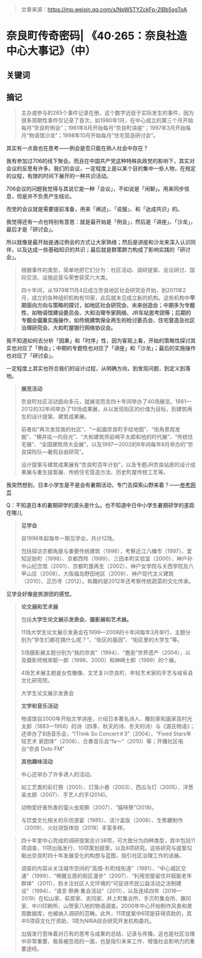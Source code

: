 > 文章来源：https://mp.weixin.qq.com/s/NpW5TYZckFp-2IBb5sgToA

# 奈良町传奇密码| 《40·265：奈良社造中心大事记》（中）

## 关键词



## 摘记

> 主办或参与的265个事件记录在册。这个数字远低于实际发生的事件，因为很多周期性事件仅记录了首次，如1980年1月，在中心成立的第三个月开始每月“奈良町例会”；1981年8月开始每月“奈良町讲座”；1997年3月开始每月“物语馆沙龙”；1998年10月开始每月“住宅营造研讨会”。

其实有一点我也在思考——例会是否只能在熟人社会中存在？

我有参加过706的线下聚会。而且在中国共产党这种特殊执政党的影响下，其实对会议的反思有许多。我们的会议，一定程度上是以某个目的集中一些人物，在规定的议程，有限的时间下展开的一种共识活动。

706会议的问题我觉得与其说它是一种「会议」，不如说是「闲聊」。用来同步信息，但是并不负责产生结论。

而党的会议就是需要提前准备，用来「阐述」、「说服」、和「达成共识」的。

我觉得还有一点也特别有意思：就是最开始是「例会」，然后是「讲座」、「沙龙」，最后才是「研讨会」。

所以就像是最开始是通过例会的方式让大家熟络；然后是讲座和沙龙来深入认识同伴，以及达成一些基础知识的共识；最后就是群策群力构成了影响实践的「研讨会」。

> 根据事件的类型，简单地把它们分为：社区活动、调研提案、会议研讨、国际交流、设施运营与荣誉获奖六大类。
>
> 四十年间，从1979年11月4日成立奈良地区社会研究会开始，到2011年2月，成立的各种组织机构有10家，此后就未见成立新的机构。这些机构中**早期面向方向与策略的探讨，如地区社会研究会、未来创造会；中期多为专题性，如物语馆建设委员会、大和治理专家网络、JR车站思考团等；后期的专题会偏重实施操作，如传统建筑保全再生的检讨委员会、住宅营造及社区治理研究会、大和町屋银行网络协议会。**

我不知道如何去分析「因果」和「时序」性，因为客观上看，开始的策略性探讨其实也对应了「例会」；中期的专题性也对应了「讲座」和「沙龙」；最后的实施操作也对应了「研讨会」。

一定程度上其实也符合我们的设计过程，从明确方向，到发现问题，到定义到落地。

> **展览活动**
>
> 奈良町社区活动面向多元，就展览而言四十年间举办了40场展览。1981—2012的32年间举办了19场成果展，从以发现街区的价值为目标，到建筑再生的设计提案、建筑成果展。
>
> 前者如“再次发现我的社区”、“一起画奈良町手绘地图”、“街角景观发掘”、“横井纮一的目光”、“大和建筑师岩崎平太郎和他的时代展”、“传统住宅展”、“全国建筑师大会展”，以及1997—2002的6年间每年8月举办的“奈良探险队—暑假自由研究”。
>
> 设计提案与建筑成果展有“奈良町百年计划”，以及专题JR奈良站房的设计成果展与重生提案展、传统住宅营造方法、历史町屋传统工艺等。

我突然想到，日本小学生是不是会有暑期活动，专门去探索山野来着？——[参考网页](https://benesse.jp/jiyukenkyu/)

Q：不知道日本的暑期研学的源头是什么。也不知道中日中小学生暑期研学的差距在哪儿

> **见学会**
>
> 自1996年起每年一期见学会，共计12场。
>
> 包括探访京都角屋与重要传统建筑（1996），考察近江八幡市（1997）、爱知足助町（1998）、京都西阵（1999）、三田本町实验室（2000）、神户孙中山纪念馆（2001）、京都町屋再生（2002）、神户女学院与关西学院及六甲山庄（2008）、大阪福岛野田地区（2009）、神户现代主义建筑（2010）、正历寺（2012）。有趣的是2012年还考察传统蔬菜的文化传承。

见学会好像是旅游团的感觉。

> **论文展和艺术展**
>
> 包括**大学生论文展示发表会、摄影展和艺术展。**
>
> 11场大学生论文展示发表会在1999—2008的十年间每年3月举行，主题分别为“学生们都在搞什么呢？”、“街区的基因”、“街区里的大学生”等。
>
> 5场摄影展主题分别为“我的奈良”（1994）、“邂逅”世界遗产（2004），以及摄影师根岸聪一郎（1998、2000）和神崎士郎（1999）的个展。
>
> 4场艺术展主题是女性雕像、文艺复兴奈良町、年轻艺术家的手艺与岐阜县文化研究院。
>
> 大学生论文展示发表会
>
> **文学和音乐活动**
>
> 物语馆自2000年开始文学讲座，介绍日本著名诗人、雕刻家和画家高村光太郎（1883—1956）的诗（四季、秋天的诗、冬天的诗）与《源氏物语》；还举办了8场音乐会，“IThink So Concert＃3”（2004）、“Fixed Stars年轻艺术 家团体”（2008）、合奏音乐会“fa～”（2010）等；开播社区电台“奈良 Doto FM”
>
> **其他趣味活动**
>
> 中心还举办了许多诱人的活动。
>
> 如工艺类的彩灯祭（2001）、灯笼小巷（2003）、西瓜与灯（2005）、洋葱染太郎（2007）、手艺人的手(2014)。
>
> 动物爱好者热衷的萤火虫观察（2007）、“猫咪祭”(2018)。
>
> 与饮食文化相关的乐坊游宴（1985）、浇汁盖饭（2006）、生焦糖制作（2009）、火灶烧饭体验（2018）丰富多样。

> 四十年里中心完成的调研提案总计38项，可大致分为四种类型，其中包括11项调查、11项出版发行、10项策划提案，以及8项研究。这些研究与提案勾勒出奈良町四十年发展变化的构想与蓝图，指引社区治理工作的进展。
>
> 调查的内容从关注城市空间的“高畑-杉町线街道”（1981）、“中心城区交通”（1999）、“唤醒五感的街区漫步”（2007）、“利用空屋留住并赋能老年群体”（2011），到关注社区人文环境的“可促进市民公益活动之法制建设”（1994）、“语言·祭典·集会活动”（2011），以及连续四年（2016—2019）在松山家、萩原家、吉冈家、井上町集会所、手贝町集会所、藤冈家、中川印刷所、山贺家八地的物语调查。2000年中心开始制作风景和景观数据库，也被纳入调研的范畴。此外，11项提案中6项是获得资助的，其中5项获文化厅资助，1项为NIRA综合研究开发机构委托。
>
> 出版发行意味着对已有的思考与成果的总结、记录与传播，这也是社区治理中非常重要、极易被忽视的一面，也是指引未来工作、增强社会影响力的重要途经。